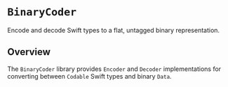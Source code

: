 # ``BinaryCoder``

Encode and decode Swift types to a flat, untagged binary representation.

## Overview

The `BinaryCoder` library provides `Encoder` and `Decoder` implementations for converting between `Codable` Swift types and binary `Data`.
